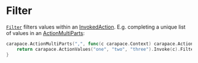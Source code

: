 # Filter

[`Filter`](https://pkg.go.dev/github.com/rsteube/carapace#InvokedAction.Filter) filters values within an [InvokedAction](../invokedAction.md).
E.g. completing a unique list of values in an [ActionMultiParts](../defaultActions/actionMultiParts.md):

```go
carapace.ActionMultiParts(",", func(c carapace.Context) carapace.Action {
 	return carapace.ActionValues("one", "two", "three").Invoke(c).Filter(c.Parts).ToA()
}
```
